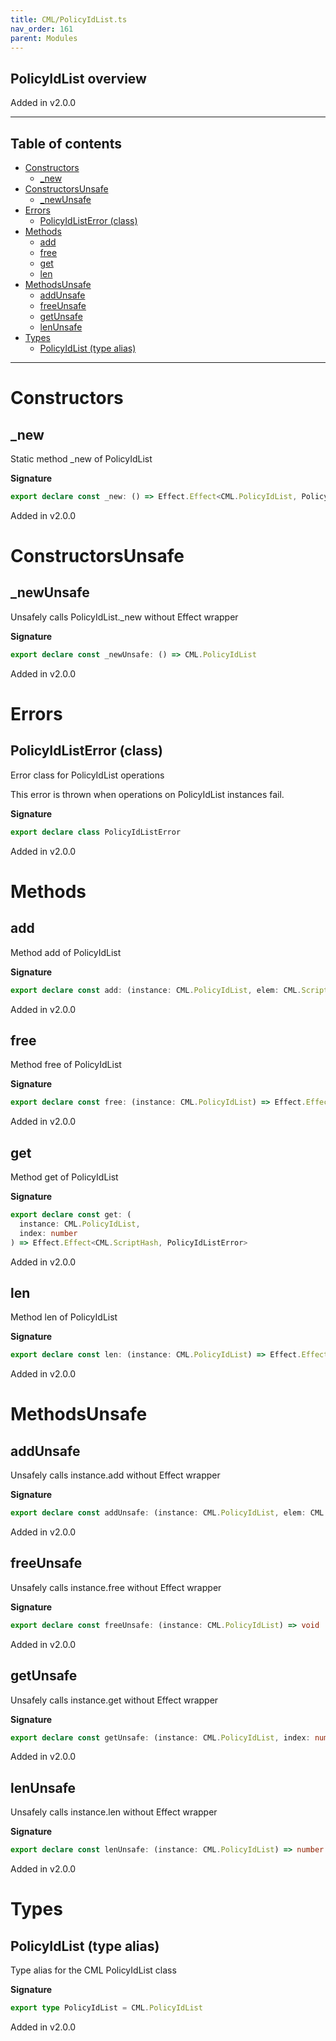 ```yaml
---
title: CML/PolicyIdList.ts
nav_order: 161
parent: Modules
---
```


## PolicyIdList overview

Added in v2.0.0

---

<h2 class="text-delta">Table of contents</h2>

- [Constructors](#constructors)
  - [\_new](#_new)
- [ConstructorsUnsafe](#constructorsunsafe)
  - [\_newUnsafe](#_newunsafe)
- [Errors](#errors)
  - [PolicyIdListError (class)](#policyidlisterror-class)
- [Methods](#methods)
  - [add](#add)
  - [free](#free)
  - [get](#get)
  - [len](#len)
- [MethodsUnsafe](#methodsunsafe)
  - [addUnsafe](#addunsafe)
  - [freeUnsafe](#freeunsafe)
  - [getUnsafe](#getunsafe)
  - [lenUnsafe](#lenunsafe)
- [Types](#types)
  - [PolicyIdList (type alias)](#policyidlist-type-alias)

---

# Constructors

## \_new

Static method \_new of PolicyIdList

**Signature**

```ts
export declare const _new: () => Effect.Effect<CML.PolicyIdList, PolicyIdListError>
```

Added in v2.0.0

# ConstructorsUnsafe

## \_newUnsafe

Unsafely calls PolicyIdList.\_new without Effect wrapper

**Signature**

```ts
export declare const _newUnsafe: () => CML.PolicyIdList
```

Added in v2.0.0

# Errors

## PolicyIdListError (class)

Error class for PolicyIdList operations

This error is thrown when operations on PolicyIdList instances fail.

**Signature**

```ts
export declare class PolicyIdListError
```

Added in v2.0.0

# Methods

## add

Method add of PolicyIdList

**Signature**

```ts
export declare const add: (instance: CML.PolicyIdList, elem: CML.ScriptHash) => Effect.Effect<void, PolicyIdListError>
```

Added in v2.0.0

## free

Method free of PolicyIdList

**Signature**

```ts
export declare const free: (instance: CML.PolicyIdList) => Effect.Effect<void, PolicyIdListError>
```

Added in v2.0.0

## get

Method get of PolicyIdList

**Signature**

```ts
export declare const get: (
  instance: CML.PolicyIdList,
  index: number
) => Effect.Effect<CML.ScriptHash, PolicyIdListError>
```

Added in v2.0.0

## len

Method len of PolicyIdList

**Signature**

```ts
export declare const len: (instance: CML.PolicyIdList) => Effect.Effect<number, PolicyIdListError>
```

Added in v2.0.0

# MethodsUnsafe

## addUnsafe

Unsafely calls instance.add without Effect wrapper

**Signature**

```ts
export declare const addUnsafe: (instance: CML.PolicyIdList, elem: CML.ScriptHash) => void
```

Added in v2.0.0

## freeUnsafe

Unsafely calls instance.free without Effect wrapper

**Signature**

```ts
export declare const freeUnsafe: (instance: CML.PolicyIdList) => void
```

Added in v2.0.0

## getUnsafe

Unsafely calls instance.get without Effect wrapper

**Signature**

```ts
export declare const getUnsafe: (instance: CML.PolicyIdList, index: number) => CML.ScriptHash
```

Added in v2.0.0

## lenUnsafe

Unsafely calls instance.len without Effect wrapper

**Signature**

```ts
export declare const lenUnsafe: (instance: CML.PolicyIdList) => number
```

Added in v2.0.0

# Types

## PolicyIdList (type alias)

Type alias for the CML PolicyIdList class

**Signature**

```ts
export type PolicyIdList = CML.PolicyIdList
```

Added in v2.0.0
